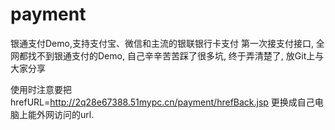 # payment
银通支付Demo,支持支付宝、微信和主流的银联银行卡支付
第一次接支付接口, 全网都找不到银通支付的Demo, 自己辛辛苦苦踩了很多坑, 终于弄清楚了, 放Git上与大家分享

使用时注意要把hrefURL=http://2q28e67388.51mypc.cn/payment/hrefBack.jsp
更换成自己电脑上能外网访问的url.
